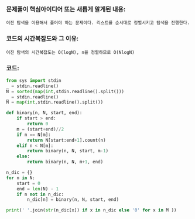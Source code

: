 ### 문제풀이 핵심아이디어 또는 새롭게 알게된 내용: 
    이진 탐색을 이용해서 풀어야 하는 문제이다. 리스트를 순서대로 정렬시키고 탐색을 진행한다.
    
### 코드의 시간복잡도와 그 이유:
    이진 탐색의 시간복잡도는 O(logN), n을 정렬하므로 O(NlogN)


### 코드:
```python
from sys import stdin
_ = stdin.readline()
N = sorted(map(int,stdin.readline().split()))
_ = stdin.readline()
M = map(int,stdin.readline().split())

def binary(n, N, start, end):
    if start > end:
        return 0
    m = (start+end)//2
    if n == N[m]:
        return N[start:end+1].count(n)
    elif n < N[m]:
        return binary(n, N, start, m-1)
    else:
        return binary(n, N, m+1, end)

n_dic = {}
for n in N:
    start = 0
    end = len(N) - 1
    if n not in n_dic:
        n_dic[n] = binary(n, N, start, end)

print(' '.join(str(n_dic[x]) if x in n_dic else '0' for x in M ))
```
